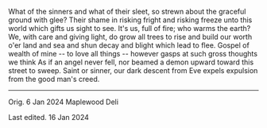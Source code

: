 What of the sinners and what of their sleet,
so strewn about the graceful ground with glee?
Their shame in risking fright and risking freeze
unto this world which gifts us sight to see.
It's us, full of fire; who warms the earth? We,
with care and giving light, do grow all trees
to rise and build our worth o'er land and sea
and shun decay and blight which lead to flee.
Gospel of wealth of mine -- to love all things --
however gasps at such gross thoughts we think
As if an angel never fell, nor beamed
a demon upward toward this street to sweep.
Saint or sinner, our dark descent from Eve
expels expulsion from the good man's creed.

-----

Orig. 6 Jan 2024
Maplewood Deli

Last edited. 16 Jan 2024